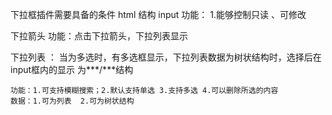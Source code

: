 下拉框插件需要具备的条件
html 结构
input
功能：
  1.能够控制只读 、可修改


下拉箭头
功能：点击下拉箭头，下拉列表显示

下拉列表 ：
    当为多选时，有多选框显示，下拉列表数据为树状结构时，选择后在input框内的显示 为***/***结构

    功能：1.可支持模糊搜索；2.默认支持单选 3.支持多选 4.可以删除所选的内容
    数据：1.可为列表  2.可为树状结构

